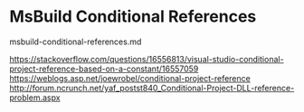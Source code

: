 # MsBuild Conditional References

msbuild-conditional-references.md 

https://stackoverflow.com/questions/16556813/visual-studio-conditional-project-reference-based-on-a-constant/16557059
https://weblogs.asp.net/joewrobel/conditional-project-reference
http://forum.ncrunch.net/yaf_postst840_Conditional-Project-DLL-reference-problem.aspx




